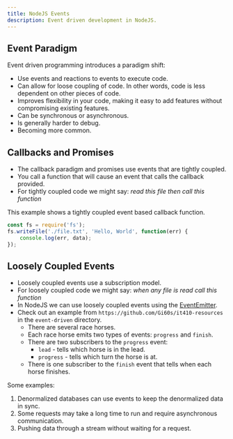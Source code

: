 ```yaml
---
title: NodeJS Events
description: Event driven development in NodeJS.
---
```


## Event Paradigm

Event driven programming introduces a paradigm shift:

- Use events and reactions to events to execute code.
- Can allow for loose coupling of code. In other words, code is less dependent on other pieces of code.
- Improves flexibility in your code, making it easy to add features without compromising existing features.
- Can be synchronous or asynchronous.
- Is generally harder to debug.
- Becoming more common.

## Callbacks and Promises

- The callback paradigm and promises use events that are tightly coupled.
- You call a function that will cause an event that calls the callback provided.
- For tightly coupled code we might say: *read this file then call this function*

This example shows a tightly coupled event based callback function.

```js
const fs = require('fs');
fs.writeFile('./file.txt', 'Hello, World', function(err) {
    console.log(err, data);
});
```

## Loosely Coupled Events

- Loosely coupled events use a subscription model.
- For loosely coupled code we might say: *when any file is read call this function*
- In NodeJS we can use loosely coupled events using the [EventEmitter](https://nodejs.org/dist/latest-v6.x/docs/api/events.html).
- Check out an example from `https://github.com/Gi60s/it410-resources` in the `event-driven` directory.
    - There are several race horses.
    - Each race horse emits two types of events: `progress` and `finish`.
    - There are two subscribers to the `progress` event:
      - `lead` - tells which horse is in the lead.
      - `progress` - tells which turn the horse is at.
    - There is one subscriber to the `finish` event that tells when each horse finishes.

<question-answer q="Can you think of a situation where using events would be helpful?">

Some examples:

1. Denormalized databases can use events to keep the denormalized data in sync.
2. Some requests may take a long time to run and require asynchronous communication.
3. Pushing data through a stream without waiting for a request.

</question-answer>